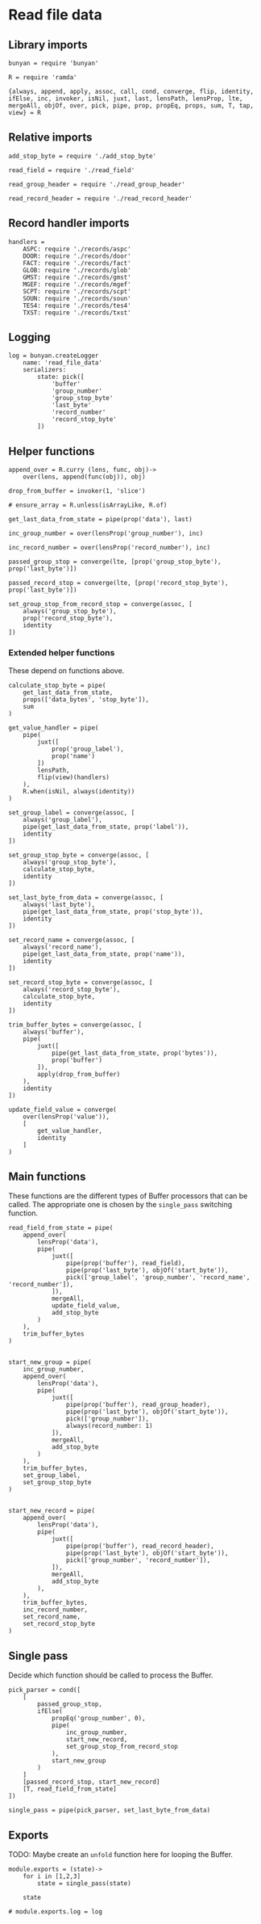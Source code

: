 # Read file data

## Library imports

	bunyan = require 'bunyan'

	R = require 'ramda'

	{always, append, apply, assoc, call, cond, converge, flip, identity, ifElse, inc, invoker, isNil, juxt, last, lensPath, lensProp, lte, mergeAll, objOf, over, pick, pipe, prop, propEq, props, sum, T, tap, view} = R


## Relative imports

	add_stop_byte = require './add_stop_byte'

	read_field = require './read_field'

	read_group_header = require './read_group_header'

	read_record_header = require './read_record_header'


## Record handler imports

	handlers =
		ASPC: require './records/aspc'
		DOOR: require './records/door'
		FACT: require './records/fact'
		GLOB: require './records/glob'
		GMST: require './records/gmst'
		MGEF: require './records/mgef'
		SCPT: require './records/scpt'
		SOUN: require './records/soun'
		TES4: require './records/tes4'
		TXST: require './records/txst'


## Logging

	log = bunyan.createLogger
		name: 'read_file_data'
		serializers:
			state: pick([
				'buffer'
				'group_number'
				'group_stop_byte'
				'last_byte'
				'record_number'
				'record_stop_byte'
			])


## Helper functions

	append_over = R.curry (lens, func, obj)->
		over(lens, append(func(obj)), obj)

	drop_from_buffer = invoker(1, 'slice')

	# ensure_array = R.unless(isArrayLike, R.of)

	get_last_data_from_state = pipe(prop('data'), last)

	inc_group_number = over(lensProp('group_number'), inc)

	inc_record_number = over(lensProp('record_number'), inc)

	passed_group_stop = converge(lte, [prop('group_stop_byte'), prop('last_byte')])

	passed_record_stop = converge(lte, [prop('record_stop_byte'), prop('last_byte')])

	set_group_stop_from_record_stop = converge(assoc, [
		always('group_stop_byte'),
		prop('record_stop_byte'),
		identity
	])


### Extended helper functions

These depend on functions above.

	calculate_stop_byte = pipe(
		get_last_data_from_state,
		props(['data_bytes', 'stop_byte']),
		sum
	)

	get_value_handler = pipe(
		pipe(
			juxt([
				prop('group_label'),
				prop('name')
			])
			lensPath,
			flip(view)(handlers)
		),
		R.when(isNil, always(identity))
	)

	set_group_label = converge(assoc, [
		always('group_label'),
		pipe(get_last_data_from_state, prop('label')),
		identity
	])

	set_group_stop_byte = converge(assoc, [
		always('group_stop_byte'),
		calculate_stop_byte,
		identity
	])

	set_last_byte_from_data = converge(assoc, [
		always('last_byte'),
		pipe(get_last_data_from_state, prop('stop_byte')),
		identity
	])

	set_record_name = converge(assoc, [
		always('record_name'),
		pipe(get_last_data_from_state, prop('name')),
		identity
	])

	set_record_stop_byte = converge(assoc, [
		always('record_stop_byte'),
		calculate_stop_byte,
		identity
	])

	trim_buffer_bytes = converge(assoc, [
		always('buffer'),
		pipe(
			juxt([
				pipe(get_last_data_from_state, prop('bytes')),
				prop('buffer')
			]),
			apply(drop_from_buffer)
		),
		identity
	])

	update_field_value = converge(
		over(lensProp('value')),
		[
			get_value_handler,
			identity
		]
	)


## Main functions

These functions are the different types of Buffer processors that can be called.
The appropriate one is chosen by the `single_pass` switching function.

	read_field_from_state = pipe(
		append_over(
			lensProp('data'),
			pipe(
				juxt([
					pipe(prop('buffer'), read_field),
					pipe(prop('last_byte'), objOf('start_byte')),
					pick(['group_label', 'group_number', 'record_name', 'record_number']),
				]),
				mergeAll,
				update_field_value,
				add_stop_byte
			)
		),
		trim_buffer_bytes
	)


	start_new_group = pipe(
		inc_group_number,
		append_over(
			lensProp('data'),
			pipe(
				juxt([
					pipe(prop('buffer'), read_group_header),
					pipe(prop('last_byte'), objOf('start_byte')),
					pick(['group_number']),
					always(record_number: 1)
				]),
				mergeAll,
				add_stop_byte
			)
		),
		trim_buffer_bytes,
		set_group_label,
		set_group_stop_byte
	)


	start_new_record = pipe(
		append_over(
			lensProp('data'),
			pipe(
				juxt([
					pipe(prop('buffer'), read_record_header),
					pipe(prop('last_byte'), objOf('start_byte')),
					pick(['group_number', 'record_number']),
				]),
				mergeAll,
				add_stop_byte
			),
		),
		trim_buffer_bytes,
		inc_record_number,
		set_record_name,
		set_record_stop_byte
	)


## Single pass

Decide which function should be called to process the Buffer.

	pick_parser = cond([
		[
			passed_group_stop,
			ifElse(
				propEq('group_number', 0),
				pipe(
					inc_group_number,
					start_new_record,
					set_group_stop_from_record_stop
				),
				start_new_group
			)
		]
		[passed_record_stop, start_new_record]
		[T, read_field_from_state]
	])

	single_pass = pipe(pick_parser, set_last_byte_from_data)


## Exports

TODO: Maybe create an `unfold` function here for looping the Buffer.

	module.exports = (state)->
		for i in [1,2,3]
			state = single_pass(state)

		state

	# module.exports.log = log

